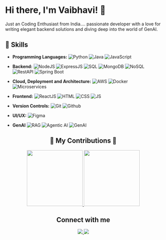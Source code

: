 # Hi there, I'm Vaibhavi! 👋

Just an Coding Enthusiast from India.... passionate developer with a love for writing elegant backend solutions and diving deep into the world of GenAI. 

## 🚀 Skills

- **Programming Languages:**
  ![Python](https://img.shields.io/badge/-Python-blue?style=for-the-badge&logo=python)
  ![Java](https://img.shields.io/badge/-Java-red?style=for-the-badge&logo=java)
  ![JavaScript](https://img.shields.io/badge/-JavaScript-yellow?style=for-the-badge&logo=javascript)

- **Backend:**
  ![NodeJS](https://img.shields.io/badge/-NodeJS-lightgreen?style=for-the-badge&logo=node.js)
  ![ExpressJS](https://img.shields.io/badge/-ExpressJS-darkgreen?style=for-the-badge&logo=express)
  ![SQL](https://img.shields.io/badge/-SQL-blueviolet?style=for-the-badge&logo=sql)
  ![MongoDB](https://img.shields.io/badge/-MongoDB-success?style=for-the-badge&logo=mongodb)
  ![NoSQL](https://img.shields.io/badge/-NoSQL-9cf?style=for-the-badge&logo=nosql)
  ![RestAPI](https://img.shields.io/badge/-RestAPI-orange?style=for-the-badge&logo=api)
  ![Spring Boot](https://img.shields.io/badge/-SpringBoot-success?style=for-the-badge&logo=springboot)
  

- **Cloud, Deployment and Architecture:**
  ![AWS](https://img.shields.io/badge/AWS-%23FF9900.svg?style=for-the-badge&logo=amazon-aws&logoColor=white)
  ![Docker](https://img.shields.io/badge/-Docker-blue?style=for-the-badge&logo=docker)
  ![Microservices](https://img.shields.io/badge/-Microservices-lightgrey?style=for-the-badge&logo=architecture)
  
- **Frontend:**
  ![ReactJS](https://img.shields.io/badge/-ReactJS-blue?style=for-the-badge&logo=react)
  ![HTML](https://img.shields.io/badge/-HTML-orange?style=for-the-badge&logo=html5)
  ![CSS](https://img.shields.io/badge/-CSS-blueviolet?style=for-the-badge&logo=css3)
  ![JS](https://img.shields.io/badge/-JS-yellow?style=for-the-badge&logo=javascript)


- **Version Controls:**
  ![Git](https://img.shields.io/badge/-Git-red?style=for-the-badge&logo=git)
  ![Github](https://img.shields.io/badge/-Github-darkblue?style=for-the-badge&logo=github)

- **UI/UX:**
  ![Figma](https://img.shields.io/badge/-Figma-violet?style=for-the-badge&logo=figma)

- **GenAI**
  ![RAG](https://img.shields.io/badge/-RAG-purple?style=for-the-badge&logo=read-the-docs)
  ![Agentic AI](https://img.shields.io/badge/-AgenticAI-red?style=for-the-badge&logo=ai)
  ![GenAI](https://img.shields.io/badge/-GenAI-yellow?style=for-the-badge&logo=ai)

<div align="center">
  <h2>🐍 My Contributions 🐍</h2>
  <p align="center">
  <a href="https://github.com/vibewithvaib">
    <img height="180em" src="https://github-readme-stats-eight-theta.vercel.app/api?username=vibewithvaib&show_icons=true&theme=algolia&include_all_commits=true&count_private=true"/>
    <img height="180em" src="https://github-readme-stats-eight-theta.vercel.app/api/top-langs/?username=vibewithvaib&layout=compact&langs_count=8&theme=algolia"/>
  </a>
  </p>
</div>

<div align="center">
  <h2>Connect with me</h2>
<p>
<a href="https://www.linkedin.com/in/vaibhavi-kadam2701/">
  <img src="https://img.shields.io/badge/-Sanskar%20Singh-0077B5?style=flat&logo=Linkedin&logoColor=white"/>
</a>
<a href="mailto:sanskar3272@gmail.com">
  <img src="https://img.shields.io/badge/-kadamvaibhavi2701@gmail.com-D14836?style=flat&logo=Gmail&logoColor=white"/>
</a>
</p>
</div>



